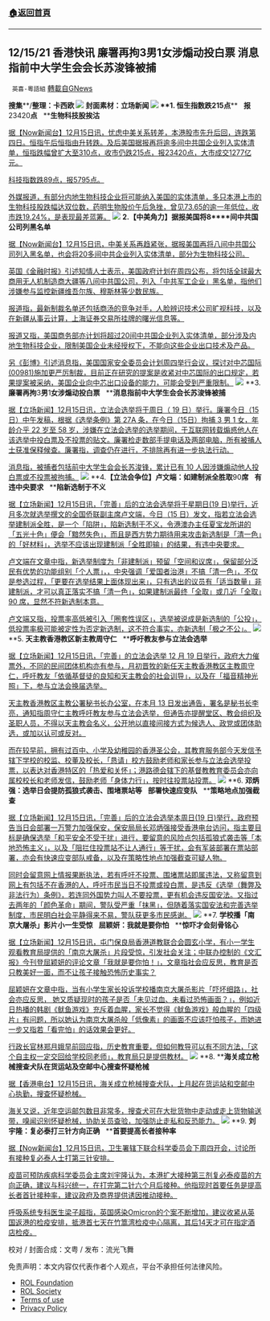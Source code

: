 ###  [:house:返回首頁](https://github.com/ourhimalayas/txt)
---


## 12/15/21 香港快讯 廉署再拘3男1女涉煽动投白票 消息指前中大学生会会长苏浚锋被捕
` 英喜-粵語組` [轉載自GNews](https://gnews.org/zh-hans/1757337/)

**搜集****/****整理：卡西欧**
![](https://assets.gnews.org/wp-content/uploads/2021/12/1215fenmian.jpg)
封面素材：立场新闻
![](https://assets.gnews.org/wp-content/uploads/2021/12/Screen-Shot-2021-12-15-at-8.16.11-AM.png)
**1. ****恒生指数跌****215****点****   ****报****23420****点****   ****生物科技股挨沽**

[据【Now新闻台】12月15日讯，忧虑中美关系转差，本港股市先升后回，连跌第四日。恒指午后恒指由升转跌。及后美国据报再将逾多间中共国企业列入实体清单，恒指跌幅曾扩大至310点，收市仍跌215点，报23420点，大市成交1277亿元。](https://news.now.com/home/finance/player?newsId=460055)

[科技指数跌89点，报5795点。](https://news.now.com/home/finance/player?newsId=460055)

[外媒报道，有部分内地生物科技企业将可能纳入美国的实体清单，多只本港上市的生物科技股跌幅达双位数，药明生物股价午后急挫，曾见73.65的逾一年低位，收市跌19.24%，是表现最差蓝筹。](https://news.now.com/home/finance/player?newsId=460055)
![](https://assets.gnews.org/wp-content/uploads/2021/12/Screen-Shot-2021-12-15-at-8.16.21-AM.png)
**2.****【中美角力】据报美国将****8****间中共国公司列黑名单**

[据【Now新闻台】12月15日讯，中美关系再趋紧张，据报美国再将八间中共国公司列入黑名单，也会将20多间中共企业列入实体清单，部分为生物科技公司。](https://news.now.com/home/finance/player?newsId=460057)

[英国《金融时报》引述知情人士表示，美国政府计划在周四公布，将包括全球最大商用无人机制造商大疆等八间中共国公司，列入「中共军工企业」黑名单，指他们涉嫌参与监控新疆维吾尔族、穆斯林等少数民族。](https://news.now.com/home/finance/player?newsId=460057)

[报道指，最新制裁名单还包括商汤的竞争对手，人脸辨识技术公司旷视科技，以及在新疆从事云计算，上海证券交易所挂牌的曙光信息等。](https://news.now.com/home/finance/player?newsId=460057)

[报道又指，美国商务部亦计划将超过20间中共国企业列入实体清单，部分涉及内地生物科技企业，限制美国企业未经授权下，不能向这些企业出口技术及产品。](https://news.now.com/home/finance/player?newsId=460057)

[另《彭博》引述消息指，美国国家安全委员会计划周四举行会议，探讨对中芯国际(00981)施加更严厉制裁，目前正在研究的提案是收紧对中芯国际的出口规定，若果提案被采纳，美国企业向中芯出口设备的能力，可能会受到严重限制。](https://news.now.com/home/finance/player?newsId=460057)
![](https://assets.gnews.org/wp-content/uploads/2021/12/Screen-Shot-2021-12-15-at-8.16.30-AM.png)
**3. ****廉署再拘****3****男****1****女涉煽动投白票****   ****消息指前中大学生会会长苏浚锋被捕**

[据【立场新闻】12月15日讯，立法会选举将于周日（ 19 日）举行。廉署今日（15日）中午发稿，根据《选举条例》第 27A 条，在今日（15日）拘捕 3 男 1 女，年龄介乎 22 岁至 58 岁，涉嫌在立法会选举的选举期间，于互联网转载煽惑他人在该选举中投白票及不投票的贴文。廉署检走数部手提电话及两部电脑，所有被捕人士获准保释候查。廉署指，调查仍在进行，不排除再有进一步执法行动。](https://www.thestandnews.com/politics/消息前中大學生會會長蘇浚鋒被指煽動投白票-被廉政公署拘捕)

[消息指，被捕者包括前中大学生会会长苏浚锋，累计已有 10 人因涉嫌煽动他人投白票或不投票被拘捕。](https://www.thestandnews.com/politics/消息前中大學生會會長蘇浚鋒被指煽動投白票-被廉政公署拘捕)
![](https://assets.gnews.org/wp-content/uploads/2021/12/Screen-Shot-2021-12-15-at-8.16.40-AM.png)
**4.****【立法会争位】卢文端：如建制派全胜取****90****席****   ****有违中央要求****   ****陷新选制于不义**

[据【立场新闻】12月15日讯，「完善」后的立法会选举将于星期日(19 日)举行，近月多次就选举撰文的全国侨联副主席卢文端，今日（15 日）发文，指若立法会选举建制派全胜，是一个「陷阱」，陷新选制于不义，令港澳办主任夏宝龙所讲的「五光十色」便会「黯然失色」，而且是西方势力期待用来攻击新选制是「清一色」的「好材料」，选举不应该出现建制派「全胜即输」的结果，有违中央要求。](https://www.thestandnews.com/politics/立法會爭位盧文端如建制派全勝取-90-席-有違中央要求-陷新選制於不義)

[卢文端在文章中指，新选举制度为「非建制派」预留「空间和议席」，保留部分泛民有优势的功能组别「个人票」，，中央强调「爱国者治港」不搞「清一色」，不仅是参选过程，「更要在选举结果上面体现出来」，只有选出的议员有「适当数量」非建制派，才可以真正落实不搞「清一色」，如果建制派最终「全取」或几近「全取」90 席，显然不符新选制本意。](https://www.thestandnews.com/politics/立法會爭位盧文端如建制派全勝取-90-席-有違中央要求-陷新選制於不義)

[卢文端又指，投票率高低被引入「圈套性误区」，选举被说成是新选制的「公投」，低投票率极可能被定性为否定新选制，这不符合事实，亦新选制「极之不公」。](https://www.thestandnews.com/politics/立法會爭位盧文端如建制派全勝取-90-席-有違中央要求-陷新選制於不義)
![](https://assets.gnews.org/wp-content/uploads/2021/12/Screen-Shot-2021-12-15-at-8.16.51-AM.png)
**5. ****天主教香港教区新主教周守仁****   ****呼吁教友参与立法会选举**

[据【立场新闻】12月15日讯，「完善」的立法会选举 12 月 19 日举行，政府大力催票外，不同的民间团体机构亦有参与，月初晋牧的新任天主教香港教区主教周守仁，呼吁教友「依循基督徒的良知和天主教会的社会训导」，以及在「福音精神光照」下，参与立法会换届选举。](https://www.thestandnews.com/politics/天主教香港教區新主教周守仁-呼籲教友參與立法會選舉)

[天主教香港教区主教公署秘书长办公室，在本月 13 日发出通告，署名是秘书长李亮，通知指周守仁主教呼吁教友参与立法会选举，但通告亦提醒堂区、教会组织及圣职人员，不得以天主教会名义，公开地以直接间接方式为候选人、政党或团体助选，或加以认可或反对。](https://www.thestandnews.com/politics/天主教香港教區新主教周守仁-呼籲教友參與立法會選舉)

[而在较早前，拥有过百中、小学及幼稚园的香港圣公会，其教育服务部今天发信予辖下学校的校监、校董及校长，「恳请」校方鼓励老师和家长参与立法会选举投票，以表达对香港特区的「热爱和关怀」；港路德会辖下的基督教教育委员会亦向属校校长和老师发信，鼓励老师「身体力行」，按时往投票站投票。](https://www.thestandnews.com/politics/天主教香港教區新主教周守仁-呼籲教友參與立法會選舉)
![](https://assets.gnews.org/wp-content/uploads/2021/12/Screen-Shot-2021-12-15-at-8.17.01-AM.png)
**6. ****邓炳强：选举日会提防孤狼式袭击、围堵票站等****   ****部署快速应变队****   ****策略地点加强截查**

[据【立场新闻】12月15日讯，「完善」后的立法会选举本周日(19 日)举行，政府预告当日会部署一万警力加强保安，保安局局长邓炳强接受香港电台访问，指主要目标是确保选举「和平安全不受干扰」进行，要留意的风险点包括孤狼式袭击等「本地恐怖主义」，以及「阻拦住投票站不让人通行」等干扰，会有军装部署在票站部署，亦会有快速应变部队戒备，以及在策略性地点加强截查可疑人物。](https://www.thestandnews.com/politics/a鄧炳強選舉日會提防孤狼式襲擊圍堵票站等-部署快速應變隊-策略地點加強截查)

[同时会留意网上情报果断执法，若有呼吁不投票、围堵票站即属违法，又称留意到网上有包括不在香港的人，呼吁市民当日不投票或投白票，是违反《选举（舞弊及非法行为）条例》，若连同外国势力叫人不要投票，更有机会违反国安法。又指过去两年的「颜色革命」期间，警队受严重「抹黑」，但随着落实国安法和完善选举制度，市民明白社会平静得来不易，警队获更多市民感谢。](https://www.thestandnews.com/politics/a鄧炳強選舉日會提防孤狼式襲擊圍堵票站等-部署快速應變隊-策略地點加強截查)
![](https://assets.gnews.org/wp-content/uploads/2021/12/Screen-Shot-2021-12-15-at-8.17.12-AM.png)
**7. ****学校播「南京大屠杀」影片小一生受惊****   ****屈颖妍：我就是要你怕****   ****惊吓才会刻骨铭心**

[据【立场新闻】12月15日讯，屯门保良局香港道教联合会圆玄小学，有小一学生观看教育局提供的「南京大屠杀」片段受惊，引发社会关注；中联办控制的《文汇报》今刊登屈颖妍的评论文章「我就是要你怕！」，文章指社会应反思，教育是否只教美好一面，而不让孩子接触恐怖历史事实？](https://www.thestandnews.com/politics/學校播南京大屠殺影片小一生受驚-屈穎妍我就是要你驚-震撼畫面讓孩子記住重要事)

[屈颖妍在文章中指，当有小学生家长投诉学校播南京大屠杀影片「吓坏细路」，社会亦应反思， 她又质疑现时的孩子是否「未见过血、未看过恐怖画面？」，例如近日热播的韩剧《鱿鱼游戏》充斥着血腥，家长不觉得《鱿鱼游戏》般血腥的「四级片」有问题，所以她认为南京大屠杀般「低像素」的画面不应该吓怕孩子，而她进一步又指若「看完怕」的话效果会更好。](https://www.thestandnews.com/politics/學校播南京大屠殺影片小一生受驚-屈穎妍我就是要你驚-震撼畫面讓孩子記住重要事)

[行政长官林郑月娥早前回应指，历史教育重要，但如何教导可以有不同方法，「这个自主权一定交回给学校同老师」，教育局只是提供教材。](https://www.thestandnews.com/politics/學校播南京大屠殺影片小一生受驚-屈穎妍我就是要你驚-震撼畫面讓孩子記住重要事)
![](https://assets.gnews.org/wp-content/uploads/2021/12/Screen-Shot-2021-12-15-at-8.17.26-AM.png)
**8. ****海关成立枪械搜查犬队在货运站及空邮中心搜查怀疑枪械**

[据【香港电台】12月15日讯，海关成立枪械搜查犬队，上月起在货运站和空邮中心执勤，搜查怀疑枪械。](https://news.rthk.hk/rthk/ch/component/k2/1624370-20211215.htm)

[海关又说，近年空运邮包数目非常多，搜查犬可在大批货物中走动或走上货物输送带，嗅闻识别怀疑枪械，协助关员查验，加强防止走私和反恐能力。](https://news.rthk.hk/rthk/ch/component/k2/1624370-20211215.htm)
![](https://assets.gnews.org/wp-content/uploads/2021/12/Screen-Shot-2021-12-15-at-8.17.36-AM.png)
**9. ****刘宇隆：复必泰打三针方向正确****   ****首要提高长者接种率**

[据【Now新闻台】12月15日讯，卫生署辖下联合科学委员会下周四开会，讨论所有接种复必泰人士打第三针安排。](https://news.now.com/home/local/player?newsId=460013)

[疫苗可预防疾病科学委员会主席刘宇隆认为，本港扩大接种第三剂复必泰疫苗的方向正确，建议与科兴统一，在打完第二针六个月后接种。他指现时首要任务是提高长者首针接种率，建议政府及商界提供诱因推动接种。](https://news.now.com/home/local/player?newsId=460013)

[呼吸系统专科医生梁子超指，英国感染Omicron的个案不断增加，建议收紧从英国返港的检疫安排，抵港首七天在竹篙湾检疫中心隔离，其后14天才可在指定酒店检疫。](https://news.now.com/home/local/player?newsId=460013)

校对 / 封面合成：文粤 / 发布：流光飞舞

 

免责声明：本文内容仅代表作者个人观点，平台不承担任何法律风险。

- [ROL Foundation](https://rolfoundation.org/)
- [ROL Society](https://rolsociety.org/)
- [Terms of use](https://gnews.org/terms-of-use-3/)
- [Privacy Policy](https://gnews.org/privacy-policy/)

